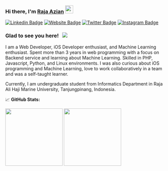 <!--
![Metrics](https://metrics.lecoq.io/aziyan99?template=classic&config.timezone=Asia%2FJakarta)

**aziyan99/aziyan99** is a ✨ _special_ ✨ repository because its `README.md` (this file) appears on your GitHub profile.

Here are some ideas to get you started:

- 🔭 I’m currently working on ...
- 🌱 I’m currently learning ...
- 👯 I’m looking to collaborate on ...
- 🤔 I’m looking for help with ...
- 💬 Ask me about ...
- 📫 How to reach me: ...
- 😄 Pronouns: ...
- ⚡ Fun fact: ...
-->

### Hi there, I'm <a href="https://rajaazian.my.id" target="_blank">Raja Azian</a> <img src="https://media.giphy.com/media/hvRJCLFzcasrR4ia7z/giphy.gif" width="25px">

[![Linkedin Badge](https://img.shields.io/badge/-LinkedIn-0e76a8?style=flat-square&logo=Linkedin&logoColor=white)](https://www.linkedin.com/in/raja-azian/)
[![Website Badge](https://img.shields.io/badge/Website-3b5998?style=flat-square&logo=google-chrome&logoColor=white)](https://aziyan99.github.io)
[![Twitter Badge](https://img.shields.io/badge/-Twitter-00acee?style=flat-square&logo=Twitter&logoColor=white)](https://twitter.com/iniezzy)
[![Instagram Badge](https://img.shields.io/badge/-Instagram-e4405f?style=flat-square&logo=Instagram&logoColor=white)](https://instagram.com/rajaazian_)

### Glad to see you here! &nbsp; ![](https://visitor-badge.glitch.me/badge?page_id=aziyan99.aziyan99)

<!--I am Currently learning  Developer, I love programming, writing and traveling, Feel free to connect with me and learn together.

Software engineering is a never-ending puzzle that I am passionately engaged in solving. I believe in the power of programming to transform and improve the lives of people around the world.-->

I am a Web Developer,  iOS Developer enthusiast, and Machine Learning enthusiast. Spent more than 3 years in web programming with a focus on Backend service and learning about Machine Learning. Skilled in PHP, Javascript, Python, and Linux environments. I was also curious about iOS programming and Machine Learning, love to work collaboratively in a team and was a self-taught learner.


Currently, I am undergraduate student from Informatics Department in Raja Ali Haji Marine University, Tanjungpinang, Indonesia.


<!--
📊 **This Week I Spent My Time On:** -->
<!--START_SECTION:waka-->
<!--
```text
```
-->
<!--END_SECTION:waka-->


📈 **GitHub Stats:**

<p>
  <img height="180em" src="https://github-readme-stats.vercel.app/api?username=aziyan99&show_icons=true&hide_border=true&&count_private=true&include_all_commits=true" />
  <img height="180em" src="https://github-readme-stats.vercel.app/api/top-langs/?username=aziyan99&exclude_repo=KNN-Image-Classification&show_icons=true&hide_border=true&layout=compact&langs_count=8"/>
</p>
